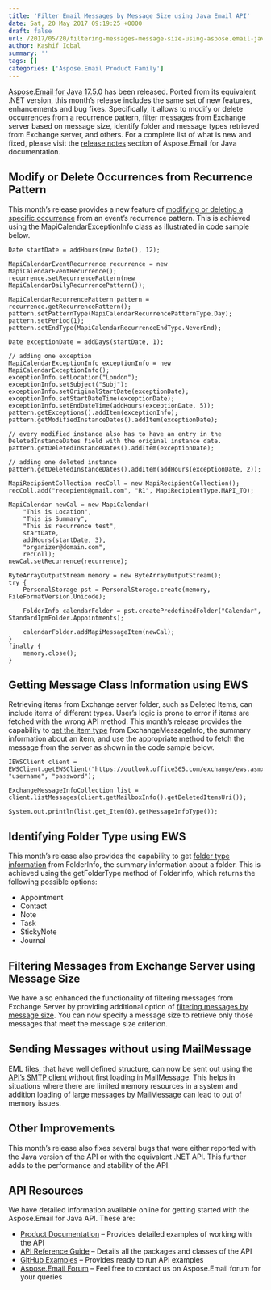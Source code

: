 ```yaml
---
title: 'Filter Email Messages by Message Size using Java Email API'
date: Sat, 20 May 2017 09:19:25 +0000
draft: false
url: /2017/05/20/filtering-messages-message-size-using-aspose.email-java-17.5.0/
author: Kashif Iqbal
summary: ''
tags: []
categories: ['Aspose.Email Product Family']
---
```


[Aspose.Email for Java 17.5.0][1] has been released. Ported from its equivalent .NET version, this month’s release includes the same set of new features, enhancements and bug fixes. Specifically, it allows to modify or delete occurrences from a recurrence pattern, filter messages from Exchange server based on message size, identify folder and message types retrieved from Exchange server, and others. For a complete list of what is new and fixed, please visit the [release notes][2] section of Aspose.Email for Java documentation.

## Modify or Delete Occurrences from Recurrence Pattern

This month’s release provides a new feature of [modifying or deleting a specific occurrence][3] from an event’s recurrence pattern. This is achieved using the MapiCalendarExceptionInfo class as illustrated in code sample below.

```
Date startDate = addHours(new Date(), 12);

MapiCalendarEventRecurrence recurrence = new MapiCalendarEventRecurrence();
recurrence.setRecurrencePattern(new MapiCalendarDailyRecurrencePattern());
		
MapiCalendarRecurrencePattern pattern = recurrence.getRecurrencePattern();
pattern.setPatternType(MapiCalendarRecurrencePatternType.Day);
pattern.setPeriod(1);
pattern.setEndType(MapiCalendarRecurrenceEndType.NeverEnd);

Date exceptionDate = addDays(startDate, 1);

// adding one exception
MapiCalendarExceptionInfo exceptionInfo = new MapiCalendarExceptionInfo();
exceptionInfo.setLocation("London");
exceptionInfo.setSubject("Subj");
exceptionInfo.setOriginalStartDate(exceptionDate);
exceptionInfo.setStartDateTime(exceptionDate);
exceptionInfo.setEndDateTime(addHours(exceptionDate, 5));
pattern.getExceptions().addItem(exceptionInfo);
pattern.getModifiedInstanceDates().addItem(exceptionDate);
		
// every modified instance also has to have an entry in the DeletedInstanceDates field with the original instance date.
pattern.getDeletedInstanceDates().addItem(exceptionDate);

// adding one deleted instance
pattern.getDeletedInstanceDates().addItem(addHours(exceptionDate, 2));

MapiRecipientCollection recColl = new MapiRecipientCollection();
recColl.add("recepient@gmail.com", "R1", MapiRecipientType.MAPI_TO);
		
MapiCalendar newCal = new MapiCalendar(
    "This is Location",
    "This is Summary",
    "This is recurrence test",
    startDate,
    addHours(startDate, 3),
    "organizer@domain.com",
    recColl);
newCal.setRecurrence(recurrence);

ByteArrayOutputStream memory = new ByteArrayOutputStream();
try {
    PersonalStorage pst = PersonalStorage.create(memory, FileFormatVersion.Unicode);
    
    FolderInfo calendarFolder = pst.createPredefinedFolder("Calendar", StandardIpmFolder.Appointments);
    
    calendarFolder.addMapiMessageItem(newCal);
}
finally {
    memory.close();
} 
```

## Getting Message Class Information using EWS

Retrieving items from Exchange server folder, such as Deleted Items, can include items of different types. User’s logic is prone to error if items are fetched with the wrong API method. This month’s release provides the capability to [get the item type][4] from ExchangeMessageInfo, the summary information about an item, and use the appropriate method to fetch the message from the server as shown in the code sample below.

```
IEWSClient client = EWSClient.getEWSClient("https://outlook.office365.com/exchange/ews.asmx", "username", "password");
		
ExchangeMessageInfoCollection list = client.listMessages(client.getMailboxInfo().getDeletedItemsUri());
		
System.out.println(list.get_Item(0).getMessageInfoType());
```

## Identifying Folder Type using EWS

This month’s release also provides the capability to get [folder type information][5] from FolderInfo, the summary information about a folder. This is achieved using the getFolderType method of FolderInfo, which returns the following possible options:

*   Appointment
*   Contact
*   Note
*   Task
*   StickyNote
*   Journal

## Filtering Messages from Exchange Server using Message Size

We have also enhanced the functionality of filtering messages from Exchange Server by providing additional option of [filtering messages by message size][6]. You can now specify a message size to retrieve only those messages that meet the message size criterion.

## Sending Messages without using MailMessage

EML files, that have well defined structure, can now be sent out using the [API’s SMTP client][7] without first loading in MailMessage. This helps in situations where there are limited memory resources in a system and addition loading of large messages by MailMessage can lead to out of memory issues.

## Other Improvements

This month’s release also fixes several bugs that were either reported with the Java version of the API or with the equivalent .NET API. This further adds to the performance and stability of the API.

## API Resources

We have detailed information available online for getting started with the Aspose.Email for Java API. These are:

*   [Product Documentation][8] – Provides detailed examples of working with the API
*   [API Reference Guide][9] – Details all the packages and classes of the API
*   [GitHub Examples][10] – Provides ready to run API examples
*   [Aspose.Email Forum][11] – Feel free to contact us on Aspose.Email forum for your queries




[1]: https://downloads.aspose.com/email/java
[2]: https://docs.aspose.com/display/emailjava/Aspose.Email+for+Java+17.5.0+Release+Notes
[3]: https://docs.aspose.com/email/java/working-with-calendar-items-in-pst-file/#WorkingwithCalendarItemsinPSTFile-Modify/DeleteOccurrencesfromRecurrences
[4]: https://docs.aspose.com/email/java/working-with-exchange-mailbox-and-messages/#WorkingwithExchangeMailboxandMessages-GettingMessageClassInformationfromExchangeMessageInfo
[5]: https://docs.aspose.com/email/java/working-with-folders-on-exchange-server/#WorkingwithFoldersonExchangeServer-GettingFolderTypeInformationusingEWS
[6]: https://docs.aspose.com/email/java/filter-messages-from-exchange-mailbox/#FilterMessagesfromExchangeMailbox-CodeSamples:ByMessageSize
[7]: https://docs.aspose.com/email/java/sending-and-forwarding-messages/#SendingandForwardingMessages-ForwardingEmailWithoutLoadingusingMailMessage
[8]: https://docs.aspose.com/email/java/
[9]: http://www.aspose.com/api/java/email
[10]: https://github.com/aspose-email/Aspose.Email-for-Java
[11]: https://forum.aspose.com/c/email




